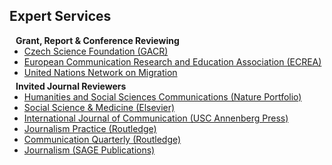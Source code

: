 ## Expert Services

<h4 style="margin:0 10px 0;">Grant, Report & Conference Reviewing</h4>

<ul style="margin:0 0 5px;">
  <li><a href="https://gacr.cz/en/"><autocolor>Czech Science Foundation (GACR)</autocolor></a></li> 
  <li><a href="https://ecrea.eu/"><autocolor>European Communication Research and Education Association (ECREA)</autocolor></a></li>
  <li><a href="https://migrationnetwork.un.org/"><autocolor>United Nations Network on Migration</autocolor></a></li>
</ul>

<h4 style="margin:0 10px 0;">Invited Journal Reviewers</h4>

<ul style="margin:0 0 20px;">
  <li><a href="https://www.nature.com/palcomms/"><autocolor>Humanities and Social Sciences Communications (Nature Portfolio)</autocolor></a></li>
  <li><a href="https://www.sciencedirect.com/journal/social-science-and-medicine"><autocolor>Social Science & Medicine (Elsevier)</autocolor></a></li>
  <li><a href="https://ijoc.org/index.php/ijoc"><autocolor>International Journal of Communication (USC Annenberg Press)</autocolor></a></li>
  <li><a href="https://www.tandfonline.com/journals/rjop20"><autocolor>Journalism Practice (Routledge)</autocolor></a></li>
  <li><a href="https://www.tandfonline.com/journals/rcqu20"><autocolor>Communication Quarterly (Routledge)</autocolor></a></li>
     <li><a href="https://journals.sagepub.com/home/jou"><autocolor>Journalism (SAGE Publications)</autocolor></a></li>
</ul>
